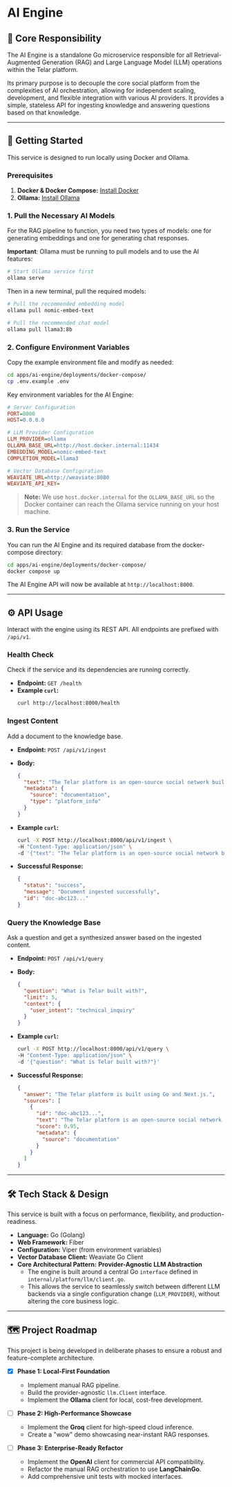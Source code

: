 # AI Engine

## 🎯 Core Responsibility

The AI Engine is a standalone Go microservice responsible for all Retrieval-Augmented Generation (RAG) and Large Language Model (LLM) operations within the Telar platform.

Its primary purpose is to decouple the core social platform from the complexities of AI orchestration, allowing for independent scaling, development, and flexible integration with various AI providers. It provides a simple, stateless API for ingesting knowledge and answering questions based on that knowledge.

---

## 🏁 Getting Started

This service is designed to run locally using Docker and Ollama.

### Prerequisites

1.  **Docker & Docker Compose:** [Install Docker](https://docs.docker.com/get-docker/)
2.  **Ollama:** [Install Ollama](https://ollama.com/)

### 1. Pull the Necessary AI Models

For the RAG pipeline to function, you need two types of models: one for generating embeddings and one for generating chat responses.

**Important**: Ollama must be running to pull models and to use the AI features:

```bash
# Start Ollama service first
ollama serve
```

Then in a new terminal, pull the required models:

```bash
# Pull the recommended embedding model
ollama pull nomic-embed-text

# Pull the recommended chat model
ollama pull llama3:8b
```

### 2. Configure Environment Variables

Copy the example environment file and modify as needed:

```bash
cd apps/ai-engine/deployments/docker-compose/
cp .env.example .env
```

Key environment variables for the AI Engine:

```ini
# Server Configuration
PORT=8000
HOST=0.0.0.0

# LLM Provider Configuration
LLM_PROVIDER=ollama
OLLAMA_BASE_URL=http://host.docker.internal:11434
EMBEDDING_MODEL=nomic-embed-text
COMPLETION_MODEL=llama3

# Vector Database Configuration
WEAVIATE_URL=http://weaviate:8080
WEAVIATE_API_KEY=
```

> **Note:** We use `host.docker.internal` for the `OLLAMA_BASE_URL` so the Docker container can reach the Ollama service running on your host machine.

### 3. Run the Service

You can run the AI Engine and its required database from the docker-compose directory:

```bash
cd apps/ai-engine/deployments/docker-compose/
docker compose up
```

The AI Engine API will now be available at `http://localhost:8000`.

---

## ⚙️ API Usage

Interact with the engine using its REST API. All endpoints are prefixed with `/api/v1`.

### Health Check

Check if the service and its dependencies are running correctly.

*   **Endpoint:** `GET /health`
*   **Example `curl`:**
    ```bash
    curl http://localhost:8000/health
    ```

### Ingest Content

Add a document to the knowledge base.

*   **Endpoint:** `POST /api/v1/ingest`
*   **Body:**
    ```json
    {
      "text": "The Telar platform is an open-source social network built with Go and Next.js.",
      "metadata": {
        "source": "documentation",
        "type": "platform_info"
      }
    }
    ```

*   **Example `curl`:**
    ```bash
    curl -X POST http://localhost:8000/api/v1/ingest \
    -H "Content-Type: application/json" \
    -d '{"text": "The Telar platform is an open-source social network built with Go and Next.js.", "metadata": {"source": "documentation"}}'
    ```

*   **Successful Response:**
    ```json
    {
      "status": "success",
      "message": "Document ingested successfully",
      "id": "doc-abc123..."
    }
    ```

### Query the Knowledge Base

Ask a question and get a synthesized answer based on the ingested content.

*   **Endpoint:** `POST /api/v1/query`
*   **Body:**
    ```json
    {
      "question": "What is Telar built with?",
      "limit": 5,
      "context": {
        "user_intent": "technical_inquiry"
      }
    }
    ```

*   **Example `curl`:**
    ```bash
    curl -X POST http://localhost:8000/api/v1/query \
    -H "Content-Type: application/json" \
    -d '{"question": "What is Telar built with?"}'
    ```

*   **Successful Response:**
    ```json
    {
      "answer": "The Telar platform is built using Go and Next.js.",
      "sources": [
        {
          "id": "doc-abc123...",
          "text": "The Telar platform is an open-source social network built with Go and Next.js.",
          "score": 0.95,
          "metadata": {
            "source": "documentation"
          }
        }
      ]
    }
    ```

---

## 🛠️ Tech Stack & Design

This service is built with a focus on performance, flexibility, and production-readiness.

*   **Language:** Go (Golang)
*   **Web Framework:** Fiber
*   **Configuration:** Viper (from environment variables)
*   **Vector Database Client:** Weaviate Go Client
*   **Core Architectural Pattern:** **Provider-Agnostic LLM Abstraction**
    *   The engine is built around a central Go `interface` defined in `internal/platform/llm/client.go`.
    *   This allows the service to seamlessly switch between different LLM backends via a single configuration change (`LLM_PROVIDER`), without altering the core business logic.

---

## 🗺️ Project Roadmap

This project is being developed in deliberate phases to ensure a robust and feature-complete architecture.

-   [x] **Phase 1: Local-First Foundation**
    -   Implement manual RAG pipeline.
    -   Build the provider-agnostic `llm.Client` interface.
    -   Implement the **Ollama** client for local, cost-free development.

-   [ ] **Phase 2: High-Performance Showcase**
    -   Implement the **Groq** client for high-speed cloud inference.
    -   Create a "wow" demo showcasing near-instant RAG responses.

-   [ ] **Phase 3: Enterprise-Ready Refactor**
    -   Implement the **OpenAI** client for commercial API compatibility.
    -   Refactor the manual RAG orchestration to use **LangChainGo**.
    -   Add comprehensive unit tests with mocked interfaces.
